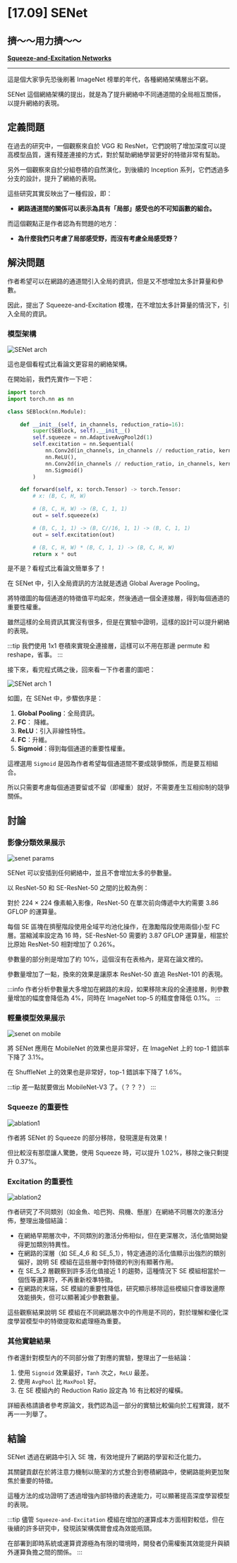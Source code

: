 # [17.09] SENet

## 擠～～用力擠～～

[**Squeeze-and-Excitation Networks**](https://arxiv.org/abs/1709.01507)

---

這是個大家爭先恐後刷著 ImageNet 榜單的年代，各種網絡架構層出不窮。

SENet 這個網絡架構的提出，就是為了提升網絡中不同通道間的全局相互關係，以提升網絡的表現。

## 定義問題

在過去的研究中，一個觀察來自於 VGG 和 ResNet，它們說明了增加深度可以提高模型品質，還有殘差連接的方式，對於幫助網絡學習更好的特徵非常有幫助。

另外一個觀察來自於分組卷積的自然演化，到後續的 Inception 系列，它們透過多分支的設計，提升了網絡的表現。

這些研究其實反映出了一種假設，即：

- **網路通道間的關係可以表示為具有「局部」感受也的不可知函數的組合。**

而這個觀點正是作者認為有問題的地方：

- **為什麼我們只考慮了局部感受野，而沒有考慮全局感受野？**

## 解決問題

作者希望可以在網路的通道間引入全局的資訊，但是又不想增加太多計算量和參數。

因此，提出了 Squeeze-and-Excitation 模塊，在不增加太多計算量的情況下，引入全局的資訊。

### 模型架構

![SENet arch](./img/img1.jpg)

這也是個看程式比看論文更容易的網絡架構。

在開始前，我們先實作一下吧：

```python
import torch
import torch.nn as nn

class SEBlock(nn.Module):

    def __init__(self, in_channels, reduction_ratio=16):
        super(SEBlock, self).__init__()
        self.squeeze = nn.AdaptiveAvgPool2d(1)
        self.excitation = nn.Sequential(
            nn.Conv2d(in_channels, in_channels // reduction_ratio, kernel_size=1, stride=1, padding=0, bias=False),
            nn.ReLU(),
            nn.Conv2d(in_channels // reduction_ratio, in_channels, kernel_size=1, stride=1, padding=0, bias=False),
            nn.Sigmoid()
        )

    def forward(self, x: torch.Tensor) -> torch.Tensor:
        # x: (B, C, H, W)

        # (B, C, H, W) -> (B, C, 1, 1)
        out = self.squeeze(x)

        # (B, C, 1, 1) -> (B, C//16, 1, 1) -> (B, C, 1, 1)
        out = self.excitation(out)

        # (B, C, H, W) * (B, C, 1, 1) -> (B, C, H, W)
        return x * out
```

是不是？看程式比看論文簡單多了！

在 SENet 中，引入全局資訊的方法就是透過 Global Average Pooling。

將特徵圖的每個通道的特徵值平均起來，然後通過一個全連接層，得到每個通道的重要性權重。

雖然這樣的全局資訊其實沒有很多，但是在實驗中證明，這樣的設計可以提升網絡的表現。

:::tip
我們使用 1x1 卷積來實現全連接層，這樣可以不用在那邊 permute 和 reshape，省事。
:::

接下來，看完程式碼之後，回來看一下作者畫的圖吧：

![SENet arch 1](./img/img2.jpg)

如圖，在 SENet 中，步驟依序是：

1. **Global Pooling**：全局資訊。
2. **FC**： 降維。
3. **ReLU**：引入非線性特性。
4. **FC**：升維。
5. **Sigmoid**：得到每個通道的重要性權重。

這裡選用 `Sigmoid` 是因為作者希望每個通道間不要成競爭關係，而是要互相組合。

所以只需要考慮每個通道要留或不留（即權重）就好，不需要產生互相抑制的競爭關係。

## 討論

### 影像分類效果展示

![senet params](./img/img3.jpg)

SENet 可以安插到任何網絡中，並且不會增加太多的參數量。

以 ResNet-50 和 SE-ResNet-50 之間的比較為例：

對於 224 × 224 像素輸入影像，ResNet-50 在單次前向傳遞中大約需要 3.86 GFLOP 的運算量。

每個 SE 區塊在擠壓階段使用全域平均池化操作，在激勵階段使用兩個小型 FC 層。當縮減率設定為 16 時，SE-ResNet-50 需要約 3.87 GFLOP 運算量，相當於比原始 ResNet-50 相對增加了 0.26%。

參數量的部分則是增加了約 10%，這個沒有在表格內，是寫在論文裡的。

參數量增加了一點，換來的效果是讓原本 ResNet-50 直追 ResNet-101 的表現。

:::info
作者分析參數量大多增加在網路的末段，如果移除末段的全連接層，則參數量增加的幅度會降低為 4%，同時在 ImageNet top-5 的精度會降低 0.1%。
:::

### 輕量模型效果展示

![senet on mobile](./img/img4.jpg)

將 SENet 應用在 MobileNet 的效果也是非常好，在 ImageNet 上的 top-1 錯誤率下降了 3.1%。

在 ShuffleNet 上的效果也是非常好，top-1 錯誤率下降了 1.6%。

:::tip
差一點就要做出 MobileNet-V3 了。（？？？）
:::

### Squeeze 的重要性

![ablation1](./img/img5.jpg)

作者將 SENet 的 Squeeze 的部分移除，發現還是有效果！

但比較沒有那麼讓人驚艷，使用 Squeeze 時，可以提升 1.02%，移除之後只剩提升 0.37%。

### Excitation 的重要性

![ablation2](./img/img6.jpg)

作者研究了不同類別（如金魚、哈巴狗、飛機、懸崖）在網絡不同層次的激活分佈，整理出幾個結論：

- 在網絡早期層次中，不同類別的激活分佈相似，但在更深層次，活化值開始變得更加類別特異性。
- 在網路的深層（如 SE_4_6 和 SE_5_1），特定通道的活化值顯示出強烈的類別偏好，說明 SE 模組在這些層中對特徵的判別有顯著作用。
- 在 SE_5_2 層觀察到許多活化值接近 1 的趨勢，這種情況下 SE 模組相當於一個恆等運算符，不再重新校準特徵。
- 在網路的末端，SE 模組的重要性降低，研究顯示移除這些模組只會導致邊際效能損失，但可以顯著減少參數數量。

這些觀察結果說明 SE 模組在不同網路層次中的作用是不同的，對於理解和優化深度學習模型中的特徵提取和處理極為重要。

### 其他實驗結果

作者還針對模型內的不同部分做了對應的實驗，整理出了一些結論：

1. 使用 `Signoid` 效果最好，`Tanh` 次之，`ReLU` 最差。
2. 使用 `AvgPool` 比 `MaxPool` 好。
3. 在 SE 模組內的 Reduction Ratio 設定為 16 有比較好的權橫。

詳細表格請讀者參考原論文，我們認為這一部分的實驗比較偏向於工程實踐，就不再一一列舉了。

## 結論

SENet 透過在網路中引入 SE 塊，有效地提升了網路的學習和泛化能力。

其關鍵貢獻在於將注意力機制以簡潔的方式整合到卷積網路中，使網路能夠更加聚焦於重要的特徵。

這種方法的成功證明了透過增強內部特徵的表達能力，可以顯著提高深度學習模型的表現。

:::tip
儘管 `Squeeze-and-Excitation` 模組在增加的運算成本方面相對較低，但在後續的許多研究中，發現該架構偶爾會成為效能瓶頸。

在部署到即時系統或運算資源極為有限的環境時，開發者仍需權衡其效能提升與額外運算負擔之間的關係。
:::
